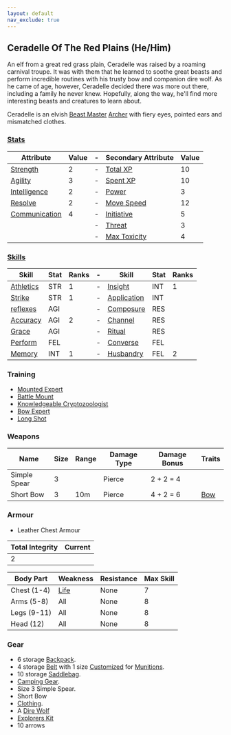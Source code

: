 ```yaml
---
layout: default
nav_exclude: true
---
```

## Ceradelle Of The Red Plains (He/Him)
An elf from a great red grass plain, Ceradelle was raised by a roaming carnival troupe. It was with them that he learned to soothe great beasts and perform incredible routines with his trusty bow and companion dire wolf. As he came of age, however, Ceradelle decided there was more out there, including a family he never knew. Hopefully, along the way, he'll find more interesting beasts and creatures to learn about. 

Ceradelle is an elvish [Beast Master](../Classes#Beast%20Master) [Archer](../Classes#Archer) with fiery eyes, pointed ears and mismatched clothes.

### [Stats](../Stats)

| Attribute                             | Value | -   | Secondary Attribute                     | Value |
| ------------------------------------- | ----- | --- | --------------------------------------- | ----- |
| [Strength](../Strength)         | 2     | -   | [Total XP](../Stats#Total%20XP)         | 10    |
| [Agility](../Agility)           | 3     | -   | [Spent XP](../Stats#Spent%20XP)         | 10    |
| [Intelligence](../Intelligence) | 2     | -   | [Power](../Stats#Power)                 | 3     |
| [Resolve](../Resolve)           | 2     | -   | [Move Speed](../Stats#Move%20Speed)     | 12    |
| [Communication](../Communication)     | 4     | -   | [Initiative](../Stats#Initiative)       | 5     |
|                                       |       | -   | [Threat](../Stats#Threat)               | 3     |
|                                       |       | -   | [Max Toxicity](../Stats#Max%20Toxicity) | 4     | 


### [Skills](../Skills)

| Skill                        | Stat | Ranks | -   | Skill                     | Stat | Ranks |
| ---------------------------- | ---- | ----- | --- | ------------------------- | ---- | ----- |
| [Athletics](../Strength#Athletics)           | STR  | 1     | -   | [Insight](Intelligence#Insight)  | INT  | 1     |
| [Strike](../Strength#Strike)               | STR  | 1     | -   | [Application](Intelligence#Application)        | INT  |       |
| [reflexes](Agility#Reflexes)     | AGI  |       | -   | [Composure](Composure)    | RES  |       |
| [Accuracy](../Agility#Accuracy) | AGI  | 2     | -   | [Channel](Channel)        | RES  |       |
| [Grace](Agility#Grace)     | AGI  |       | -   | [Ritual](Ritual)          | RES  |       |
| [Perform](../Perform)        | FEL  |       | -   | [Converse](../Converse)   | FEL  |       |
| [Memory](Intelligence#Memory)       | INT  | 1     | -   | [Husbandry](../Husbandry) | FEL  | 2     |

### Training
* [Mounted Expert](../Keeper#Mounted%20Expert)
* [Battle Mount](../Keeper#Battle%20Mount)
* [Knowledgeable Cryptozoologist](../Chronicler#Knowledgeable%20Cryptozoologist)
* [Bow Expert](../Marksman#Bow%20Expert)
* [Long Shot](../Marksman#Long%20Shot)

### Weapons

| Name         | Size | Range | Damage Type | Damage Bonus | Traits                      |
| ------------ | ---- | ----- | ----------- | ------------ | --------------------------- |
| Simple Spear | 3    |       | Pierce      | 2 + 2 = 4    |                             |
| Short Bow    | 3    | 10m   | Pierce      | 4 + 2 = 6    | [Bow](../Weapon-Traits#Bow) |



### Armour
* Leather Chest Armour

| Total Integrity | Current |
| --------------- | ------- |
| 2               |         |

| Body Part    | Weakness               | Resistance | Max Skill |
| ------------ | ---------------------- | ---------- | --------- |
| Chest (1-4)  | [Life](../Combat#Life) | None       | 7         |
| Arms  (5-8)  | All                    | None       | 8         |
| Legs  (9-11) | All                    | None       | 8         |
| Head  (12)   | All                    | None       | 8         | 

### Gear
* 6 storage [Backpack](../Storage#Backpack).
* 4 storage [Belt](../Storage#Belt) with 1 size [Customized](../Designing-Storage#Customized%20Storage) for [Munitions](../Comestibles#Munitions).
* 10 storage [Saddlebag](../Storage#Saddlebag).
* [Camping Gear](../Example-Gear#Camping%20Gear).
* Size 3 Simple Spear.
* Short Bow
* [Clothing](../Example-Gear#Clothing).
* A [Dire Wolf](../Example-Mounts#Dire%20Wolf)
* [Explorers Kit](../Example-Gear#Explorers%20Kit)
* 10 arrows
